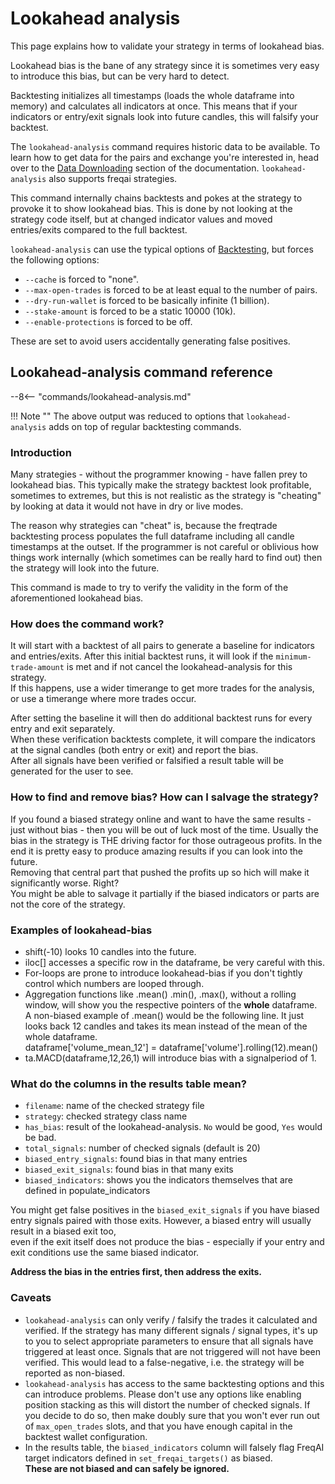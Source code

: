# Lookahead analysis

This page explains how to validate your strategy in terms of lookahead bias.

Lookahead bias is the bane of any strategy since it is sometimes very easy to introduce this bias, but can be very hard to detect.

Backtesting initializes all timestamps (loads the whole dataframe into memory) and calculates all indicators at once.
This means that if your indicators or entry/exit signals look into future candles, this will falsify your backtest.

The `lookahead-analysis` command requires historic data to be available.
To learn how to get data for the pairs and exchange you're interested in,
head over to the [Data Downloading](data-download.md) section of the documentation.
`lookahead-analysis` also supports freqai strategies.

This command internally chains backtests and pokes at the strategy to provoke it to show lookahead bias.
This is done by not looking at the strategy code itself, but at changed indicator values and moved entries/exits compared to the full backtest.

`lookahead-analysis` can use the typical options of [Backtesting](backtesting.md), but forces the following options:

- `--cache` is forced to "none".
- `--max-open-trades` is forced to be at least equal to the number of pairs.
- `--dry-run-wallet` is forced to be basically infinite (1 billion).
- `--stake-amount` is forced to be a static 10000 (10k).
- `--enable-protections` is forced to be off.

These are set to avoid users accidentally generating false positives.

## Lookahead-analysis command reference

--8<-- "commands/lookahead-analysis.md"

!!! Note ""
    The above output was reduced to options that `lookahead-analysis` adds on top of regular backtesting commands.

### Introduction

Many strategies - without the programmer knowing - have fallen prey to lookahead bias.
This typically make the strategy backtest look profitable, sometimes to extremes, 
but this is not realistic as the strategy is "cheating" by looking at data it would not have in dry or live modes.

The reason why strategies can "cheat" is, 
because the freqtrade backtesting process populates the full dataframe including all candle timestamps at the outset.
If the programmer is not careful or oblivious how things work internally 
(which sometimes can be really hard to find out) then the strategy will look into the future.

This command is made to try to verify the validity in the form of the aforementioned lookahead bias.

### How does the command work?

It will start with a backtest of all pairs to generate a baseline for indicators and entries/exits.
After this initial backtest runs, 
it will look if the `minimum-trade-amount` is met and if not cancel the lookahead-analysis for this strategy.  
If this happens, use a wider timerange to get more trades for the analysis, or use a timerange where more trades occur.

After setting the baseline it will then do additional backtest runs for every entry and exit separately.  
When these verification backtests complete, it will compare the indicators at the signal candles (both entry or exit)
and report the bias.  
After all signals have been verified or falsified a result table will be generated for the user to see.

### How to find and remove bias? How can I salvage the strategy?
If you found a biased strategy online and want to have the same results - just without bias - 
then you will be out of luck most of the time.
Usually the bias in the strategy is THE driving factor for those outrageous profits.
In the end it is pretty easy to produce amazing results if you can look into the future.  
Removing that central part that pushed the profits up so hich will make it significantly worse. Right?  
You might be able to salvage it partially if the biased indicators or parts are not the core of the strategy.

### Examples of lookahead-bias
- shift(-10) looks 10 candles into the future.
- iloc[] accesses a specific row in the dataframe, be very careful with this.
- For-loops are prone to introduce lookahead-bias if you don't tightly control which numbers are looped through.
- Aggregation functions like .mean() .min(), .max(), without a rolling window,
  will show you the respective pointers of the **whole** dataframe.    
  A non-biased example of .mean() would be the following line. 
  It just looks back 12 candles and takes its mean instead of the mean of the whole dataframe.  
  dataframe['volume_mean_12'] = dataframe['volume'].rolling(12).mean()
- ta.MACD(dataframe,12,26,1) will introduce bias with a signalperiod of 1.

### What do the columns in the results table mean?

- `filename`: name of the checked strategy file
- `strategy`: checked strategy class name
- `has_bias`: result of the lookahead-analysis. `No` would be good, `Yes` would be bad.
- `total_signals`: number of checked signals (default is 20)
- `biased_entry_signals`: found bias in that many entries
- `biased_exit_signals`: found bias in that many exits
- `biased_indicators`: shows you the indicators themselves that are defined in populate_indicators

You might get false positives in the `biased_exit_signals` if you have biased entry signals paired with those exits.
However, a biased entry will usually result in a biased exit too,  
even if the exit itself does not produce the bias -
especially if your entry and exit conditions use the same biased indicator.

**Address the bias in the entries first, then address the exits.**

### Caveats

- `lookahead-analysis` can only verify / falsify the trades it calculated and verified.
If the strategy has many different signals / signal types, it's up to you to select appropriate parameters 
  to ensure that all signals have triggered at least once. Signals that are not triggered will not have been verified.
This would lead to a false-negative, i.e. the strategy will be reported as non-biased.
- `lookahead-analysis` has access to the same backtesting options and this can introduce problems.
Please don't use any options like enabling position stacking as this will distort the number of checked signals.
If you decide to do so, then make doubly sure that you won't ever run out of `max_open_trades` slots, 
and that you have enough capital in the backtest wallet configuration.
- In the results table, the `biased_indicators` column 
will falsely flag FreqAI target indicators defined in `set_freqai_targets()` as biased.  
**These are not biased and can safely be ignored.**
